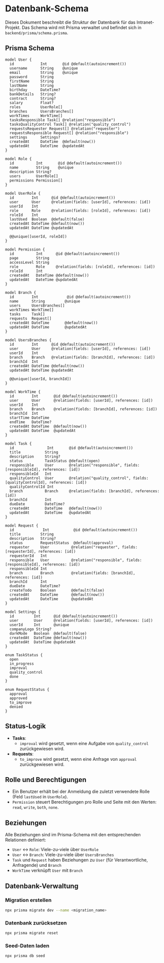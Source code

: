 # Datenbank-Schema

Dieses Dokument beschreibt die Struktur der Datenbank für das Intranet-Projekt. Das Schema wird mit Prisma verwaltet und befindet sich in `backend/prisma/schema.prisma`.

## Prisma Schema

```prisma
model User {
  id            Int       @id @default(autoincrement())
  username      String    @unique
  email         String    @unique
  password      String
  firstName     String
  lastName      String
  birthday      DateTime?
  bankDetails   String?
  contract      String?
  salary        Float?
  roles         UserRole[]
  branches      UsersBranches[]
  workTimes     WorkTime[]
  tasksResponsible Task[] @relation("responsible")
  tasksQualityControl Task[] @relation("quality_control")
  requestsRequester Request[] @relation("requester")
  requestsResponsible Request[] @relation("responsible")
  settings      Settings?
  createdAt     DateTime  @default(now())
  updatedAt     DateTime  @updatedAt
}

model Role {
  id          Int       @id @default(autoincrement())
  name        String    @unique
  description String?
  users       UserRole[]
  permissions Permission[]
}

model UserRole {
  id        Int      @id @default(autoincrement())
  user      User     @relation(fields: [userId], references: [id])
  userId    Int
  role      Role     @relation(fields: [roleId], references: [id])
  roleId    Int
  lastUsed  Boolean  @default(false)
  createdAt DateTime @default(now())
  updatedAt DateTime @updatedAt

  @@unique([userId, roleId])
}

model Permission {
  id          Int      @id @default(autoincrement())
  page        String
  accessLevel String
  role        Role     @relation(fields: [roleId], references: [id])
  roleId      Int
  createdAt   DateTime @default(now())
  updatedAt   DateTime @updatedAt
}

model Branch {
  id        Int             @id @default(autoincrement())
  name      String         @unique
  users     UsersBranches[]
  workTimes WorkTime[]
  tasks     Task[]
  requests  Request[]
  createdAt DateTime       @default(now())
  updatedAt DateTime       @updatedAt
}

model UsersBranches {
  id        Int      @id @default(autoincrement())
  user      User     @relation(fields: [userId], references: [id])
  userId    Int
  branch    Branch   @relation(fields: [branchId], references: [id])
  branchId  Int
  createdAt DateTime @default(now())
  updatedAt DateTime @updatedAt

  @@unique([userId, branchId])
}

model WorkTime {
  id        Int       @id @default(autoincrement())
  user      User      @relation(fields: [userId], references: [id])
  userId    Int
  branch    Branch    @relation(fields: [branchId], references: [id])
  branchId  Int
  startTime DateTime
  endTime   DateTime?
  createdAt DateTime  @default(now())
  updatedAt DateTime  @updatedAt
}

model Task {
  id               Int       @id @default(autoincrement())
  title           String
  description     String?
  status          TaskStatus @default(open)
  responsible     User       @relation("responsible", fields: [responsibleId], references: [id])
  responsibleId   Int
  qualityControl  User       @relation("quality_control", fields: [qualityControlId], references: [id])
  qualityControlId Int
  branch          Branch     @relation(fields: [branchId], references: [id])
  branchId        Int
  dueDate         DateTime?
  createdAt       DateTime   @default(now())
  updatedAt       DateTime   @updatedAt
}

model Request {
  id             Int           @id @default(autoincrement())
  title         String
  description   String?
  status        RequestStatus  @default(approval)
  requester     User          @relation("requester", fields: [requesterId], references: [id])
  requesterId   Int
  responsible   User          @relation("responsible", fields: [responsibleId], references: [id])
  responsibleId Int
  branch        Branch        @relation(fields: [branchId], references: [id])
  branchId      Int
  dueDate       DateTime?
  createTodo    Boolean       @default(false)
  createdAt     DateTime      @default(now())
  updatedAt     DateTime      @updatedAt
}

model Settings {
  id         Int      @id @default(autoincrement())
  user       User     @relation(fields: [userId], references: [id])
  userId     Int      @unique
  companyLogo String?
  darkMode   Boolean  @default(false)
  createdAt  DateTime @default(now())
  updatedAt  DateTime @updatedAt
}

enum TaskStatus {
  open
  in_progress
  improval
  quality_control
  done
}

enum RequestStatus {
  approval
  approved
  to_improve
  denied
}
```

## Status-Logik
- **Tasks**: 
  - `improval` wird gesetzt, wenn eine Aufgabe von `quality_control` zurückgewiesen wird.
- **Requests**: 
  - `to_improve` wird gesetzt, wenn eine Anfrage von `approval` zurückgewiesen wird.

## Rolle und Berechtigungen
- Ein Benutzer erhält bei der Anmeldung die zuletzt verwendete Rolle (Feld `lastUsed` in `UserRole`).
- `Permission` steuert Berechtigungen pro Rolle und Seite mit den Werten: `read`, `write`, `both`, `none`.

## Beziehungen
Alle Beziehungen sind im Prisma-Schema mit den entsprechenden Relationen definiert:
- `User` ↔ `Role`: Viele-zu-viele über `UserRole`
- `User` ↔ `Branch`: Viele-zu-viele über `UsersBranches`
- `Task` und `Request` haben Beziehungen zu `User` (für Verantwortliche, Anfragende) und `Branch`
- `WorkTime` verknüpft `User` mit `Branch`

## Datenbank-Verwaltung

### Migration erstellen
```bash
npx prisma migrate dev --name <migration_name>
```

### Datenbank zurücksetzen
```bash
npx prisma migrate reset
```

### Seed-Daten laden
```bash
npx prisma db seed
```
